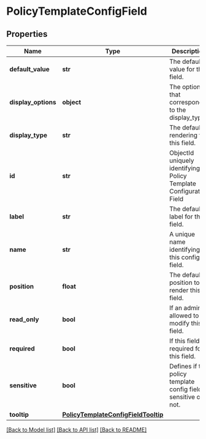 # PolicyTemplateConfigField

## Properties
Name | Type | Description | Notes
------------ | ------------- | ------------- | -------------
**default_value** | **str** | The default value for this field. | [optional] 
**display_options** | **object** | The options that correspond to the display_type. | [optional] 
**display_type** | **str** | The default rendering for this field. | [optional] 
**id** | **str** | ObjectId uniquely identifying a Policy Template Configuration Field | 
**label** | **str** | The default label for this field. | [optional] 
**name** | **str** | A unique name identifying this config field. | 
**position** | **float** | The default position to render this field. | [optional] 
**read_only** | **bool** | If an admin is allowed to modify this field. | [optional] 
**required** | **bool** | If this field is required for this field. | [optional] 
**sensitive** | **bool** | Defines if the policy template config field is sensitive or not. | [optional] 
**tooltip** | [**PolicyTemplateConfigFieldTooltip**](PolicyTemplateConfigFieldTooltip.md) |  | [optional] 

[[Back to Model list]](../README.md#documentation-for-models) [[Back to API list]](../README.md#documentation-for-api-endpoints) [[Back to README]](../README.md)

